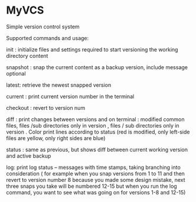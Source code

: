 # MyVCS
Simple version control system

Supported commands and usage:

init : initialize files and settings required to start versioning the working directory content

snapshot : snap the current content as a backup version, include message optional

latest: retrieve the newest snapped version

current : print current version number in the terminal

checkout <n> : revert to version num <n>

diff <x> <y>: print changes between versions <x> and <y> on terminal : modified common files, files /sub directories only in version <x>, files / sub directories only in version <y>. Color print lines according to status (red is modified, only left-side files are yellow, only right sides are blue)

status : same as previous, but shows diff between current working version and active backup

log: print log status – messages with time stamps, taking branching into consideration ( for example when you snap versions from 1 to 11 and then revert to version number 8 because you made some design mistake, next three snaps you take will be numbered 12-15 but when you run the log command, you want to see what was going on for versions 1-8 and 12-15)

